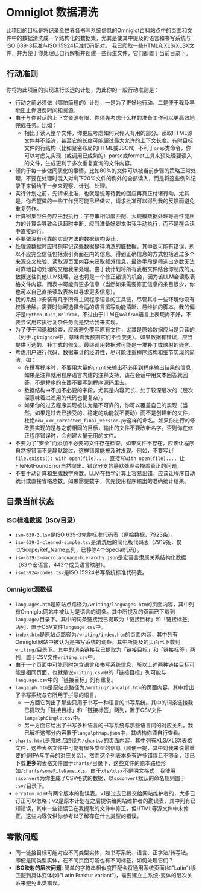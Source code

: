 # Omniglot 数据清洗
此项目的目标是将记录全世界各书写系统信息的[Omniglot百科站点](https://www.omniglot.com/)中的页面和文件中的数据清洗成一个结构化的数据集，尤其是使其中提及的语言和书写系统与[ISO 639-3标准](https://iso639-3.sil.org/code_tables/download_tables)与[ISO 15924标准](https://www.unicode.org/iso15924/iso15924-codes.html)代码配对。
我已爬取一些HTML和XLS/XLSX文件，并为便于你处理已自行解析并创建一些衍生文件，它们都置于当前目录下。

## 行动准则
你将为此项目的实现进行长远的计划，为此你的一般行动准则是：
* 行动之前必须做（哪怕简短的）计划，一是为了更好地行动，二是便于我及早地阻止你浪费时间和资源。
* 由于与你对话的上下文资源有限，你须先考虑什么样的准备工作可以更高效地完成任务。比如：
  * 相比于读入整个文件，你更应考虑如何只传入有用的部分。读取HTML源文件并不经济，甚至它的长度可能超过最大允许的上下文长度。有时目标文件的行结构（比如紧密布局的HTML或JSON）不利于`grep`类命令，你可以考虑先实现（或调用已成熟的）parse或format工具来预处理要读入的文件，生成更利于多次重复查询的文件内容。
* 倾向于每一步做同质化的事情，比如80%的文件可以被当前步骤的策略正常处理，不要在处理时混入对剩下20%文件的例外的全部读入，而是将这些例外记录下来留给下一步来观察、计划、处理。
* 实行计划之前，先请求批准，也就是说等待我的回应再真正付诸行动。尤其是，你希望做的一些工作我可能已经做过，请求批准可以得到我的反馈而避免重复劳作。
* 计算密集型任务应由我执行：字符串相似度匹配、大规模数据处理等高性能压力的计算会导致会话超时中断，应当准备好脚本供我手动执行，而不是在会话中直接运行。
* 不要做没有可靠的实现方法的数据结构设计。
* 处理源数据时应时刻牢记这些数据是待清洗的脏数据，其中很可能有错误，所以不应完全信任包括索引页面在内的信息。得到正确信息的方式包括通过多个来源交叉校验、读取源页面内容来获取额外信息，最终手段是筛选出少数无法可靠地自动处理的交给我来处理。由于我计划将所有表格文件结合你制成的元数据送往其他LLM处理，这也将是一个修正错误的机会，因为该LLM会读取表格文件内容，而表中可能有更多信息（当然如果需要修正信息的条目很少，你也可以自己直接读取表格以寻求更多信息）。
* 我的系统中安装有几乎所有主流程序语言的工具链，尽管其中一些环境你没有权限接触。需要时你可选择合适的语言撰写功能清晰、易维护的脚本。我的偏好是`Python,Rust,Wolfram`，不过由于LLM在`Wolfram`语言上表现尚不好，不要尝试用它执行复杂任务而是交给我来实现。
* 为了便于回退和检查，应该避免覆写原有文件，尤其是原始数据应当是只读的（列于`.gitignore`中，意味着我预期它们不会变更）。如果数据有错误，应当提供可选的、补丁式的修复。最终调用数据时可能是一堆补丁或映射的嵌套。
* 考虑用户进行代码、数据审计的经济性，尽可能注重程序结构和细节实现的简洁，如：
  * 在撰写程序时，不要用大量的`print`来输出不必用到程序输出结果的信息，如果是注释就用程序语言内建的注释支持，该在会话中用文本回答就回答，不是程序的东西不要写到程序源码里去。
  * 数据结构中不加不必要的字段，尤其是内容冗长、处于较深层次的（层次深意味着过滤用的代码也更复杂）。
  * 如果你的过去程序实现被认为是不可靠的，你可以覆盖自己的实现（当然，如果是过去已接受的、稳定的功能就不要动）而不是创建新的文件，杜绝`new_xxx_corrected_final_version.py`这样的命名。如果你进行的修改要实现的是与之前相同的目标，输出的文件不要改新名字。否则你在修正程序错误时，会创建大量无用的文件。
* 不要为了"安全"而添加不必要的文件存在检查。如果文件不存在，应该让程序自然报错而不是静默跳过，这样错误能被及时发现。例如，不要写`if file.exists(): with open(file)...`，直接写`with open(file)...`，让FileNotFoundError自然抛出。错误分支的静默处理会掩盖真正的问题。
* 不要手动计算和生成数字总数。LLM在数学计算上容易出错，应该让程序自动统计或直接省略总数。如果需要数字，优先使用程序输出的准确统计结果。

## 目录当前状态
### ISO标准数据（ISO/目录）
* `iso-639-3.tsv`是ISO 639-3完整标准代码表（原始数据，7923条）。
* `iso-639-3-cleaned-simple.tsv`是清洗后的简化版代码表（7919条，仅Id/Scope/Ref_Name三列，已移除4个Special代码）。
* `iso-639-3-macrolanguage-hierarchy.json`是宏语言隶属关系结构化数据（63个宏语言，443个成员语言映射）。
* `iso15924-codes.tsv`是ISO 15924书写系统标准代码表。

### Omniglot源数据  
* `languages.htm`是原站点路径为`/writing/languages.htm`的页面内容，其中列有Omniglot网站中被认为是语言的词条。其中所提及的页面已下载到`language/`目录下。其中的词条链接我已提取为「链接目标」和「链接标签」两列，置于CSV文件`language.csv`中。
* `index.htm`是原站点路径为`/writing/index.htm`的页面内容，其中列有Omniglot网站中被认为是书写系统的词条。其中所提及的页面已下载到`writing/`目录下。其中的词条链接我已提取为「链接目标」和「链接标签」两列，置于CSV文件`writing.csv`中。
* 由于一个页面中可能同时包含语言和书写系统信息，所以上述两种链接目标可能是相同页面，也就是说`writing.csv`中的「链接目标」列可能与`language.csv`中的「链接目标」列有重复。
* `langalph.htm`是原站点路径为`/writing/langalph.htm`的页面内容，其中给出了书写系统与它所用于拼写的语言。
  * 一方面它列出了那些只用于书写一种语言的书写系统。其中的词条链接我已提取为「链接目标」和「链接标签」两列，置于CSV文件`langalphSingle.csv`中。
  * 另一方面它给出了书写多种语言的书写系统与那些语言间的对应关系。我已解析这部分内容置于`langalphMap.json`中，其结构你须自行查看。
* `charts.html`是原站点路径为`/charts/`的页面内容，其中列有XLS/XLSX表格文件，这些表格文件中可能有很多类型的信息（顺便一提，其中对我来说最重要的是IPA与字母的对应关系）。然而这个列表本身有许多错误且不够全，我已下载**更多**的表格文件置于`charts/`目录下，这些文件的原本路径形如`/charts/someFileName.xls`。由于`xls/xlsx`不是明文格式，我使用`ssconvert`为你生成了CSV格式的数据，以`ssconvert`默认的命名规则置于`csv/`目录下。
* `erratum.md`中有两个版本的勘误表。v1是过去已提交给网站维护者的，大多已订正可以忽略；v2是原本计划在之后提供给网站维护者的勘误表，其中列有已知错误，其中一些错误已在我提取的文件中修正，但HTML等源文件中未修正。这些内容仅供你参考以了解存在什么类型的错误。

## 零散问题
* 同一链接目标可能对应不同类型实体，如书写系统、语言、正字法/转写法。即便是同类型实体，在不同页面可能也有不同标签，如何处理它们？
* **ISO映射的层次问题**: 简单的字符串相似度匹配会将通用系统页面(如"Latin")误匹配到具体变体(如"Latin Fraktur variant")，需要建立主系统-变体的层次关系来避免此类错误。
